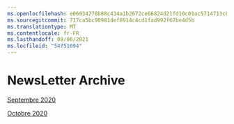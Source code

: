 ```yaml
---
ms.openlocfilehash: e06934278b88c434a1b2672ce66824d21fd10c01ac5714713c864f9181d85a47
ms.sourcegitcommit: 717ca5bc90981def8914c4cd1fad992f67be4d5b
ms.translationtype: MT
ms.contentlocale: fr-FR
ms.lasthandoff: 08/06/2021
ms.locfileid: "54751694"
---
```



# <a name="newsletter-archive"></a>NewsLetter Archive

[Septembre 2020](https://github.com/MicrosoftDocs/OfficeDocs-AppCompliance-pr/blob/master/Apps/docs/September%202020.md)

[Octobre 2020](https://github.com/MicrosoftDocs/OfficeDocs-AppCompliance-pr/blob/master/Apps/docs/October%202020.md)

